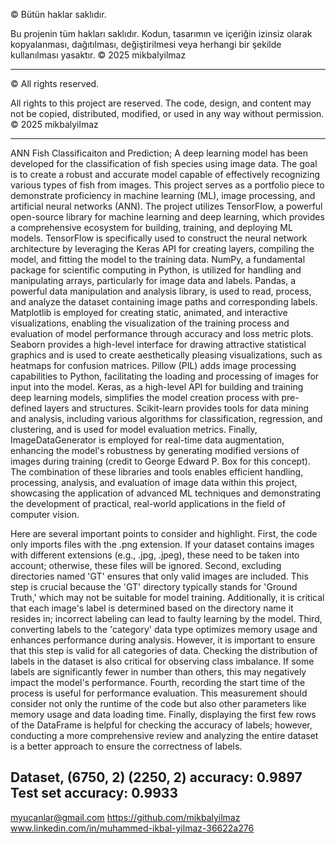 © Bütün haklar saklıdır.

Bu projenin tüm hakları saklıdır. Kodun, tasarımın ve içeriğin izinsiz olarak kopyalanması, dağıtılması, değiştirilmesi veya herhangi bir şekilde kullanılması yasaktır.
© 2025 mikbalyilmaz


****************************************************************************************************************************************


© All rights reserved.

All rights to this project are reserved. The code, design, and content may not be copied, distributed, modified, or used in any way without permission.
© 2025 mikbalyilmaz


****************************************************************************************************************************************

ANN Fish Classificaiton and Prediction;
A deep learning model has been developed for the classification of fish species using image data. The goal is to create a robust and accurate model capable of effectively recognizing various types of fish from images. This project serves as a portfolio piece to demonstrate proficiency in machine learning (ML), image processing, and artificial neural networks (ANN). The project utilizes TensorFlow, a powerful open-source library for machine learning and deep learning, which provides a comprehensive ecosystem for building, training, and deploying ML models. TensorFlow is specifically used to construct the neural network architecture by leveraging the Keras API for creating layers, compiling the model, and fitting the model to the training data. NumPy, a fundamental package for scientific computing in Python, is utilized for handling and manipulating arrays, particularly for image data and labels. Pandas, a powerful data manipulation and analysis library, is used to read, process, and analyze the dataset containing image paths and corresponding labels. Matplotlib is employed for creating static, animated, and interactive visualizations, enabling the visualization of the training process and evaluation of model performance through accuracy and loss metric plots. Seaborn provides a high-level interface for drawing attractive statistical graphics and is used to create aesthetically pleasing visualizations, such as heatmaps for confusion matrices. Pillow (PIL) adds image processing capabilities to Python, facilitating the loading and processing of images for input into the model. Keras, as a high-level API for building and training deep learning models, simplifies the model creation process with pre-defined layers and structures. Scikit-learn provides tools for data mining and analysis, including various algorithms for classification, regression, and clustering, and is used for model evaluation metrics. Finally, ImageDataGenerator is employed for real-time data augmentation, enhancing the model's robustness by generating modified versions of images during training (credit to George Edward P. Box for this concept). The combination of these libraries and tools enables efficient handling, processing, analysis, and evaluation of image data within this project, showcasing the application of advanced ML techniques and demonstrating the development of practical, real-world applications in the field of computer vision.

Here are several important points to consider and highlight. First, the code only imports files with the .png extension. If your dataset contains images with different extensions (e.g., .jpg, .jpeg), these need to be taken into account; otherwise, these files will be ignored. Second, excluding directories named 'GT' ensures that only valid images are included. This step is crucial because the 'GT' directory typically stands for 'Ground Truth,' which may not be suitable for model training. Additionally, it is critical that each image's label is determined based on the directory name it resides in; incorrect labeling can lead to faulty learning by the model. Third, converting labels to the 'category' data type optimizes memory usage and enhances performance during analysis. However, it is important to ensure that this step is valid for all categories of data. Checking the distribution of labels in the dataset is also critical for observing class imbalance. If some labels are significantly fewer in number than others, this may negatively impact the model's performance. Fourth, recording the start time of the process is useful for performance evaluation. This measurement should consider not only the runtime of the code but also other parameters like memory usage and data loading time. Finally, displaying the first few rows of the DataFrame is helpful for checking the accuracy of labels; however, conducting a more comprehensive review and analyzing the entire dataset is a better approach to ensure the correctness of labels. 

Dataset, 
(6750, 2)
(2250, 2)
accuracy: 0.9897
Test set accuracy: 0.9933
------------------------------------------------------------------------------------------------------------------------------------------------------------------
myucanlar@gmail.com
https://github.com/mikbalyilmaz
www.linkedin.com/in/muhammed-ikbal-yilmaz-36622a276
